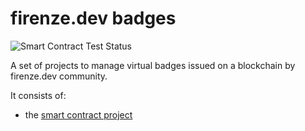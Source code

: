 # firenze.dev badges

![Smart Contract Test Status](https://github.com/firenzedev/badges/actions/workflows/node.js.yml/badge.svg)

A set of projects to manage virtual badges issued on a blockchain by firenze.dev community.

It consists of:

- the [smart contract project](./badge-smart-contract)
